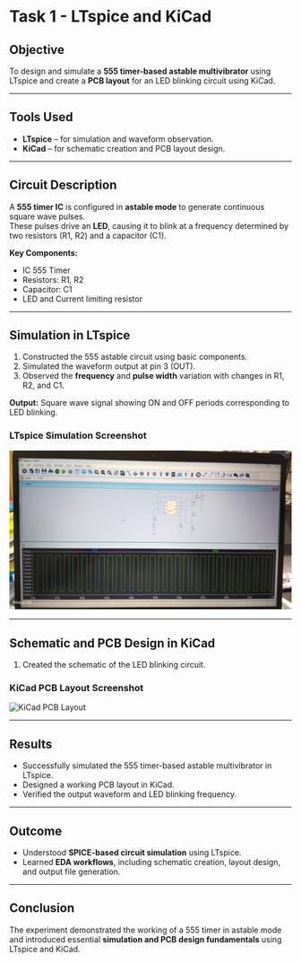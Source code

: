 # Task 1 - LTspice and KiCad

## Objective
To design and simulate a **555 timer-based astable multivibrator** using LTspice and create a **PCB layout** for an LED blinking circuit using KiCad.  

---

## Tools Used
- **LTspice** – for simulation and waveform observation.  
- **KiCad** – for schematic creation and PCB layout design.

---

## Circuit Description
A **555 timer IC** is configured in **astable mode** to generate continuous square wave pulses.  
These pulses drive an **LED**, causing it to blink at a frequency determined by two resistors (R1, R2) and a capacitor (C1).

**Key Components:**
- IC 555 Timer  
- Resistors: R1, R2  
- Capacitor: C1  
- LED and Current limiting resistor  

---

## Simulation in LTspice
1. Constructed the 555 astable circuit using basic components.  
2. Simulated the waveform output at pin 3 (OUT).  
3. Observed the **frequency** and **pulse width** variation with changes in R1, R2, and C1.  

**Output:** Square wave signal showing ON and OFF periods corresponding to LED blinking.

### LTspice Simulation Screenshot
![LTspice Simulation Result](https://github.com/Malappa-2006/uvce-marvel-level-1-report/blob/main/ltspice.jpeg?raw=true)

---

## Schematic and PCB Design in KiCad
1. Created the schematic of the LED blinking circuit.  

### KiCad PCB Layout Screenshot
![KiCad PCB Layout](https://example.com/kicad-pcb-layout.png)

---

## Results
- Successfully simulated the 555 timer-based astable multivibrator in LTspice.  
- Designed a working PCB layout in KiCad.  
- Verified the output waveform and LED blinking frequency.  

---

## Outcome
- Understood **SPICE-based circuit simulation** using LTspice.  
- Learned **EDA workflows**, including schematic creation, layout design, and output file generation.

---

## Conclusion
The experiment demonstrated the working of a 555 timer in astable mode and introduced essential **simulation and PCB design fundamentals** using LTspice and KiCad.


